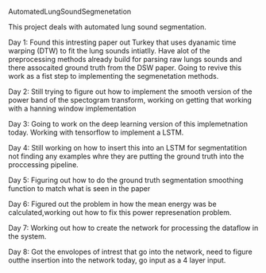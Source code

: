 AutomatedLungSoundSegmenetation

This project deals with automated lung sound segmentation.

Day 1: Found this intresting paper out Turkey that uses dyanamic time warping (DTW) to fit the lung sounds intiatlly. Have alot of the preprocessing methods already build for parsing raw lungs sounds and there assocaited ground truth from the DSW paper. Going to revive this work as a fist step to implementing the segmenetation methods.

Day 2: Still trying to figure out how to implement the smooth version of the power band of the spectogram transform, working on getting that working with a hanning window implementation

Day 3: Going to work on the deep learning version of this implemetnation today. Working with tensorflow to implement a LSTM.

Day 4: Still working on how to insert this into an LSTM for segmentatition not finding any examples whre they are putting the ground truth into the proccessing pipeline.

Day 5: Figuring out how to do the ground truth segmentation smoothing function to match what is seen in the paper

Day 6: Figured out the problem in how the mean energy was be calculated,working out how to fix this power represenation problem.

Day 7: Working out how to create the network for processing the dataflow in the system.

Day 8: Got the envolopes of intrest that go into the network, need to figure outthe insertion into the network today, go input as a 4 layer input.
